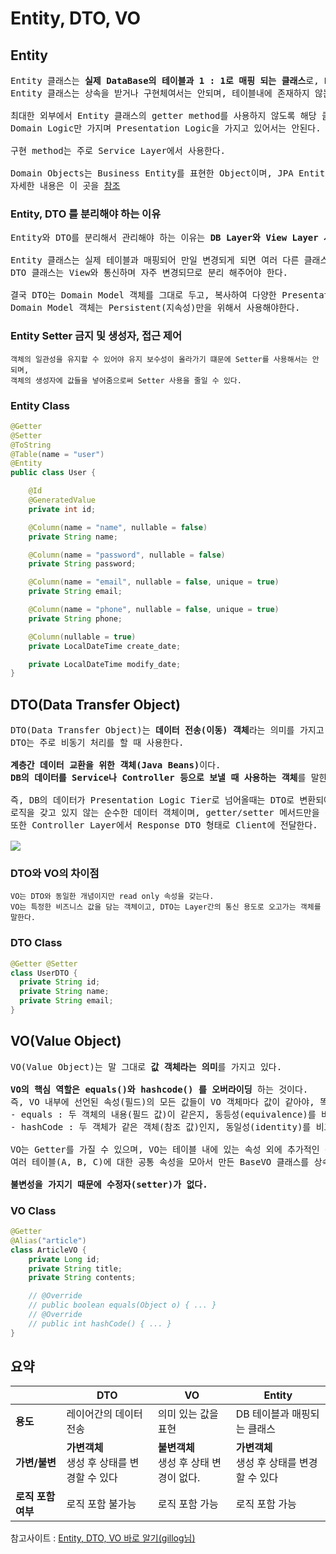 # Entity, DTO, VO
## Entity
<pre>
Entity 클래스는 <b>실제 DataBase의 테이블과 1 : 1로 매핑 되는 클래스</b>로, <b>DB의 테이블내에 존재하는 컬럼만을 속성(필드)으로</b> 가져야 한다.
Entity 클래스는 상속을 받거나 구현체여서는 안되며, 테이블내에 존재하지 않는 컬럼을 가져서도 안된다.

최대한 외부에서 Entity 클래스의 getter method를 사용하지 않도록 해당 클래스 안에서 필요한 로직 method을 구현 해야하고,
Domain Logic만 가지며 Presentation Logic을 가지고 있어서는 안된다.

구현 method는 주로 Service Layer에서 사용한다.

Domain Objects는 Business Entity를 표현한 Object이며, JPA Entities는 Domain을 구현하는 데 유용한 특정 기술을 나타낸다.
자세한 내용은 이 곳을 <a href="https://stackoverflow.com/questions/10394667/are-domain-objects-the-same-as-jpa-entities">참조</a>
</pre>
### Entity, DTO 를 분리해야 하는 이유
<pre>
Entity와 DTO를 분리해서 관리해야 하는 이유는 <b>DB Layer와 View Layer 사이의 역할을 분리</b> 하기 위해서다.

Entity 클래스는 실제 테이블과 매핑되어 만일 변경되게 되면 여러 다른 클래스에 영향을 끼친다.
DTO 클래스는 View와 통신하며 자주 변경되므로 분리 해주어야 한다.

결국 DTO는 Domain Model 객체를 그대로 두고, 복사하여 다양한 Presentation Logic을 추가한 정도로 사용하며
Domain Model 객체는 Persistent(지속성)만을 위해서 사용해야한다.
</pre>
### Entity Setter 금지 및 생성자, 접근 제어
```
객체의 일관성을 유지할 수 있어야 유지 보수성이 올라가기 떄문에 Setter를 사용해서는 안되며,
객체의 생성자에 값들을 넣어줌으로써 Setter 사용을 줄일 수 있다.
```
### Entity Class
```java
@Getter
@Setter
@ToString
@Table(name = "user")
@Entity
public class User {

    @Id
    @GeneratedValue
    private int id;

    @Column(name = "name", nullable = false)
    private String name;

    @Column(name = "password", nullable = false)
    private String password;

    @Column(name = "email", nullable = false, unique = true)
    private String email;

    @Column(name = "phone", nullable = false, unique = true)
    private String phone;

    @Column(nullable = true)
    private LocalDateTime create_date;

    private LocalDateTime modify_date;
}
```
## DTO(Data Transfer Object)
<pre>
DTO(Data Transfer Object)는 <b>데이터 전송(이동) 객체</b>라는 의미를 가지고 있다.
DTO는 주로 비동기 처리를 할 때 사용한다.

<b>계층간 데이터 교환을 위한 객체(Java Beans)</b>이다.
<b>DB의 데이터를 Service나 Controller 등으로 보낼 때 사용하는 객체</b>를 말한다.

즉, DB의 데이터가 Presentation Logic Tier로 넘어올때는 DTO로 변환되어 오고가는 것이다.
로직을 갖고 있지 않는 순수한 데이터 객체이며, getter/setter 메서드만을 갖는다.
또한 Controller Layer에서 Response DTO 형태로 Client에 전달한다.

<img src="https://github.com/RyuKyeongWoo/TIL/blob/main/SpringBoot/img/structure.PNG"/>
</pre>
### DTO와 VO의 차이점
```
VO는 DTO와 동일한 개념이지만 read only 속성을 갖는다.
VO는 특정한 비즈니스 값을 담는 객체이고, DTO는 Layer간의 통신 용도로 오고가는 객체를 말한다.
```
### DTO Class
```java
@Getter @Setter
class UserDTO {
  private String id;
  private String name;
  private String email;
}
```
## VO(Value Object)
<pre>
VO(Value Object)는 말 그대로 <b>값 객체라는 의미</b>를 가지고 있다.

<b>VO의 핵심 역할은 equals()와 hashcode() 를 오버라이딩</b> 하는 것이다.
즉, VO 내부에 선언된 속성(필드)의 모든 값들이 VO 객체마다 값이 같아야, 똑같은 객체라고 판별한다.
- equals : 두 객체의 내용(필드 값)이 같은지, 동등성(equivalence)를 비교하는 연산자
- hashCode : 두 객체가 같은 객체(참조 값)인지, 동일성(identity)를 비교하는 연산자

VO는 Getter를 가질 수 있으며, VO는 테이블 내에 있는 속성 외에 추가적인 속성을 가질 수 있으며,
여러 테이블(A, B, C)에 대한 공통 속성을 모아서 만든 BaseVO 클래스를 상속받아서 사용할 수도 있다.

<b>불변성을 가지기 때문에 수정자(setter)가 없다.</b>
</pre>
### VO Class
```java
@Getter
@Alias("article")
class ArticleVO {
    private Long id;
    private String title;
    private String contents;

    // @Override
    // public boolean equals(Object o) { ... }
    // @Override
    // public int hashCode() { ... }
}
```
## 요약
| |**DTO**|**VO**|**Entity**|
|------|------|------|------|
|**용도**|레이어간의 데이터 전송|의미 있는 값을 표현|DB 테이블과 매핑되는 클래스|
|**가변/불변**|**가변객체**</br>생성 후 상태를 변경할 수 있다|**불변객체**</br>생성 후 상태 변경이 없다.|**가변객체** </br>생성 후 상태를 변경할 수 있다|
|**로직 포함 여부**|로직 포함 불가능|로직 포함 가능|로직 포함 가능|

참고사이트 : [Entity, DTO, VO 바로 알기(gillog님)](https://velog.io/@gillog/Entity-DTO-VO-%EB%B0%94%EB%A1%9C-%EC%95%8C%EA%B8%B0)
